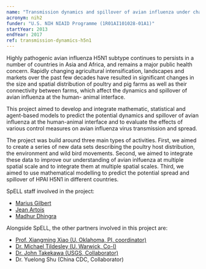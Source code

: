 ```yaml
---
name: "Transmission dynamics and spillover of avian influenza under changing agricultural intensification and landscapes"
acronym: nih2
funder: "U.S. NIH NIAID Programme (1R01AI101028-01A1)"
startYear: 2013
endYear: 2017
ref: transmission-dynamics-h5n1
---
```


Highly pathogenic avian influenza H5N1 subtype continues to persists in a number of countries in Asia and Africa, and remains a major public health concern. Rapidly changing agricultural intensification, landscapes and markets over the past few decades have resulted in significant changes in the size and spatial distribution of poultry and pig farms as well as their connectivity between farms, which affect the dynamics and spillover of avian influenza at the human- animal interface. 

This project aimed to develop and integrate mathematic, statistical and agent-based models to predict the potential dynamics and spillover of avian influenza at the human-animal interface and to evaluate the effects of various control measures on avian influenza virus transmission and spread.

The project was build around three main types of activities. First, we aimed to create a series of new data sets describing the poultry host distribution, the environment and wild bird movements. Second, we aimed to integrate these data to improve our understanding of avian inlfuenza at multiple spatial scale and to integrate them at multiple spatial scales. Third, we aimed to use mathematical modelling to predict the potential spread and spillover of HPAI H5N1 in different countries.

SpELL staff involved in the project:
* [Marius Gilbert](/person/marius-gilbert)
* [Jean Artois](/person/jean-artois)
* [Madhur Dhingra](/person/jean-artois)

Alongside SpELL, the other partners involved in this project are:
* [Prof. Xiangming Xiao (U. Oklahoma, PI, coordinator)](http://www.eomf.ou.edu/people/xiangming/)
* [Dr. Michael Tildesley (U. Warwick, Co-I)](https://www2.warwick.ac.uk/fac/sci/lifesci/people/mtildesley/)
* [Dr. John Takekawa (USGS, Collaborator)](https://www.werc.usgs.gov/person.aspx?personid=140)
* Dr. Yuelong Shu (China CDC, Collaborator)
